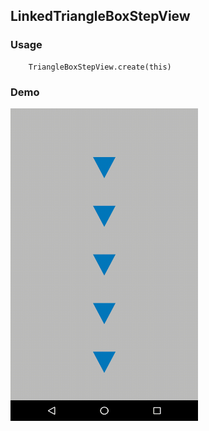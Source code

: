 ## LinkedTriangleBoxStepView

### Usage

```
    TriangleBoxStepView.create(this)
```

### Demo

<img src="https://github.com/Anwesh43/LinkedTriangleBoxStepView/blob/master/demo/triangleboxlinestepview.gif" width="300px" height="500px">